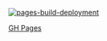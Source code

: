 [![pages-build-deployment](https://github.com/antoni909/StoreFront/actions/workflows/pages/pages-build-deployment/badge.svg)](https://github.com/antoni909/StoreFront/actions/workflows/pages/pages-build-deployment)

[GH Pages](https://antoni909.github.io/StoreFront/)
